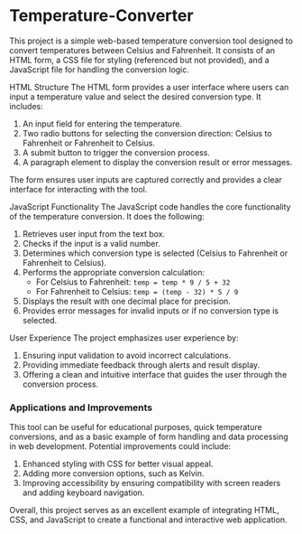 # Temperature-Converter
This project is a simple web-based temperature conversion tool designed to convert temperatures between Celsius and Fahrenheit. It consists of an HTML form, a CSS file for styling (referenced but not provided), and a JavaScript file for handling the conversion logic.

 HTML Structure
The HTML form provides a user interface where users can input a temperature value and select the desired conversion type. It includes:
1. An input field for entering the temperature.
2. Two radio buttons for selecting the conversion direction: Celsius to Fahrenheit or Fahrenheit to Celsius.
3. A submit button to trigger the conversion process.
4. A paragraph element to display the conversion result or error messages.

The form ensures user inputs are captured correctly and provides a clear interface for interacting with the tool.

JavaScript Functionality
The JavaScript code handles the core functionality of the temperature conversion. It does the following:
1. Retrieves user input from the text box.
2. Checks if the input is a valid number.
3. Determines which conversion type is selected (Celsius to Fahrenheit or Fahrenheit to Celsius).
4. Performs the appropriate conversion calculation:
   - For Celsius to Fahrenheit: `temp = temp * 9 / 5 + 32`
   - For Fahrenheit to Celsius: `temp = (temp - 32) * 5 / 9`
5. Displays the result with one decimal place for precision.
6. Provides error messages for invalid inputs or if no conversion type is selected.

User Experience
The project emphasizes user experience by:
1. Ensuring input validation to avoid incorrect calculations.
2. Providing immediate feedback through alerts and result display.
3. Offering a clean and intuitive interface that guides the user through the conversion process.

### Applications and Improvements
This tool can be useful for educational purposes, quick temperature conversions, and as a basic example of form handling and data processing in web development. Potential improvements could include:
1. Enhanced styling with CSS for better visual appeal.
2. Adding more conversion options, such as Kelvin.
3. Improving accessibility by ensuring compatibility with screen readers and adding keyboard navigation.

Overall, this project serves as an excellent example of integrating HTML, CSS, and JavaScript to create a functional and interactive web application.
